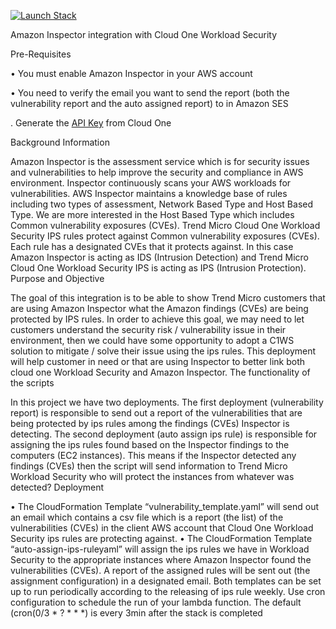 [![Launch Stack](https://cdn.rawgit.com/buildkite/cloudformation-launch-stack-button-svg/master/launch-stack.svg)](https://console.aws.amazon.com/cloudformation/home#/stacks/new?stackName=c1-inspector-findings-protection&templateURL=https://vulnerabilitytestbucket.s3.amazonaws.com/c1-inspector-findings-protection.yaml)


Amazon Inspector integration with Cloud One Workload Security

Pre-Requisites

• You must enable Amazon Inspector in your AWS account


• You need to verify the email you want to send the report (both the vulnerability report and the auto assigned report) to in Amazon SES

. Generate the [API Key](https://cloudone.trendmicro.com/docs/identity-and-account-management/c1-api-key/) from Cloud One

Background Information

Amazon Inspector is the assessment service which is for security issues and vulnerabilities to help improve the security and compliance in AWS environment. Inspector continuously scans your AWS workloads for vulnerabilities. AWS Inspector maintains a knowledge base of rules including two types of assessment, Network Based Type and Host Based Type. We are more interested in the Host Based Type which includes Common vulnerability exposures (CVEs).
Trend Micro Cloud One Workload Security IPS rules protect against Common vulnerability exposures (CVEs). Each rule has a designated CVEs that it protects against.
In this case Amazon Inspector is acting as IDS (Intrusion Detection) and Trend Micro Cloud One Workload Security IPS is acting as IPS (Intrusion Protection).
Purpose and Objective

The goal of this integration is to be able to show Trend Micro customers that are using Amazon Inspector what the Amazon findings (CVEs) are being protected by IPS rules. In order to achieve this goal, we may need to let customers understand the security risk / vulnerability issue in their environment, then we could have some opportunity to adopt a C1WS solution to mitigate / solve their issue using the ips rules.
This deployment will help customer in need or that are using Inspector to better link both cloud one Workload Security and Amazon Inspector.
The functionality of the scripts

In this project we have two deployments. The first deployment (vulnerability report) is responsible to send out a report of the vulnerabilities that are being protected by ips rules among the findings (CVEs) Inspector is detecting. The second deployment (auto assign ips rule) is responsible for assigning the ips rules found based on the Inspector findings to the computers (EC2 instances). This means if the Inspector detected any findings (CVEs) then the script will send information to Trend Micro Workload Security who will protect the instances from whatever was detected?
Deployment

• The CloudFormation Template “vulnerability_template.yaml” will send out an email which contains a csv file which is a report (the list) of the vulnerabilities (CVEs) in the client AWS account that Cloud One Workload Security ips rules are protecting against.
• The CloudFormation Template “auto-assign-ips-ruleyaml” will assign the ips rules we have in Workload Security to the appropriate instances where Amazon Inspector found the vulnerabilities (CVEs). A report of the assigned rules will be sent out (the assignment configuration) in a designated email.
Both templates can be set up to run periodically according to the releasing of ips rule weekly.
Use cron configuration to schedule the run of your lambda function. The default (cron(0/3 * ? * * *) is every 3min after the stack is completed
